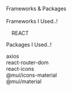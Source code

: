 Frameworks & Packages<br/><br/>
Frameworks I Used..!<br/>

<img src='https://cdn.iconscout.com/icon/free/png-256/react-1-282599.png' width='15px' height='15px'/>REACT<br/>


Packages I Used..!<br/>

axios<br/>
react-router-dom<br/>
react-icons<br/>
@mui/icons-material<br/>
@mui/material<br/>


